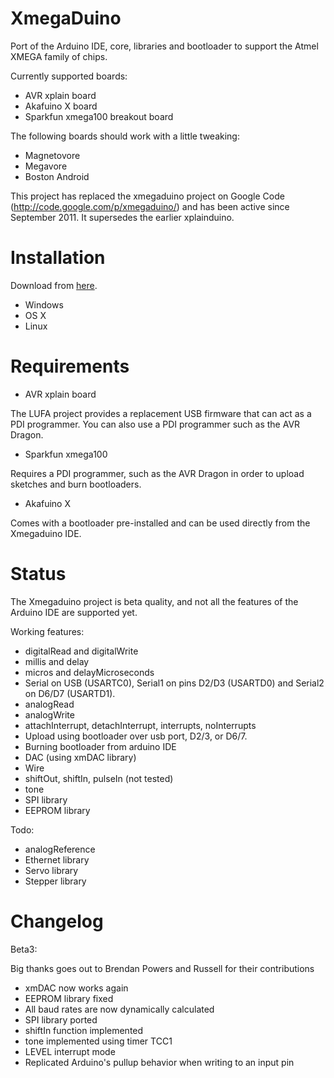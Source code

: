 XmegaDuino
===========

Port of the Arduino IDE, core, libraries and bootloader to support the Atmel XMEGA family of chips.

Currently supported boards:

* AVR xplain board
* Akafuino X board
* Sparkfun xmega100 breakout board

The following boards should work with a little tweaking:

* Magnetovore
* Megavore
* Boston Android

This project has replaced the xmegaduino project on Google Code (http://code.google.com/p/xmegaduino/)
and has been active since September 2011. It supersedes the earlier xplainduino.

Installation
============

Download from [here](https://github.com/akafugu/Xmegaduino/downloads).

* Windows
* OS X
* Linux

Requirements
============

* AVR xplain board

The LUFA project provides a replacement USB firmware that can act as a PDI programmer.
You can also use a PDI programmer such as the AVR Dragon.

* Sparkfun xmega100

Requires a PDI programmer, such as the AVR Dragon in order to upload sketches and burn bootloaders.

* Akafuino X

Comes with a bootloader pre-installed and can be used directly from the Xmegaduino IDE.

Status
======

The Xmegaduino project is beta quality, and not all the features of the Arduino IDE are supported yet.

Working features:

* digitalRead and digitalWrite
* millis and delay
* micros and delayMicroseconds
* Serial on USB (USARTC0), Serial1 on pins D2/D3 (USARTD0) and Serial2 on D6/D7 (USARTD1).
* analogRead
* analogWrite
* attachInterrupt, detachInterrupt, interrupts, noInterrupts
* Upload using bootloader over usb port, D2/3, or D6/7.
* Burning bootloader from arduino IDE
* DAC (using xmDAC library)
* Wire
* shiftOut, shiftIn, pulseIn (not tested)
* tone
* SPI library
* EEPROM library

Todo:

* analogReference
* Ethernet library
* Servo library
* Stepper library

Changelog
=========

Beta3:

Big thanks goes out to Brendan Powers and Russell for their contributions 

* xmDAC now works again
* EEPROM library fixed
* All baud rates are now dynamically calculated
* SPI library ported
* shiftIn function implemented
* tone implemented using timer TCC1
* LEVEL interrupt mode
* Replicated Arduino's pullup behavior when writing to an input pin


